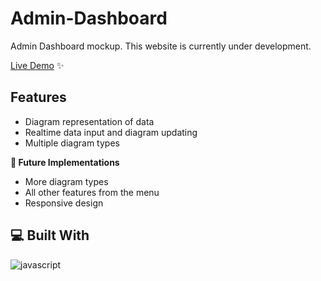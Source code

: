# Admin-Dashboard
Admin Dashboard mockup. This website is currently under development.

[Live Demo](https://nikolamilinkovic.github.io/admin-dashboard/) ✨

## Features
- Diagram representation of data
- Realtime data input and diagram updating
- Multiple diagram types

**🧭 Future Implementations**
- More diagram types
- All other features from the menu
- Responsive design

## 💻 Built With
![javascript](https://skillicons.dev/icons?i=js,html,css&perline=10)
